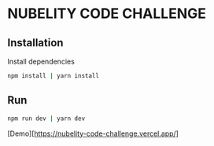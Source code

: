 # NUBELITY CODE CHALLENGE

## Installation

Install dependencies

```bash
npm install | yarn install

```

## Run

```bash
npm run dev | yarn dev

```

[Demo][https://nubelity-code-challenge.vercel.app/]